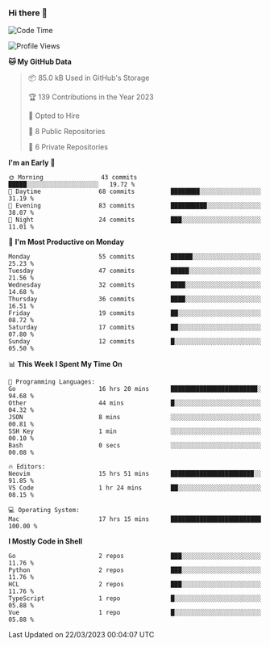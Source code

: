 ### Hi there 👋
<!--![visitors](https://visitor-badge.glitch.me/badge?page_id=d0zingcat)-->
<!--
**d0zingcat/d0zingcat** is a ✨ _special_ ✨ repository because its `README.md` (this file) appears on your GitHub profile.

Here are some ideas to get you started:

- 🔭 I’m currently working on ...
- 🌱 I’m currently learning ...
- 👯 I’m looking to collaborate on ...
- 🤔 I’m looking for help with ...
- 💬 Ask me about ...
- 📫 How to reach me: ...
- 😄 Pronouns: ...
- ⚡ Fun fact: ...
-->
<!--START_SECTION:waka-->
![Code Time](http://img.shields.io/badge/Code%20Time-2%2C439%20hrs%2051%20mins-blue)

![Profile Views](http://img.shields.io/badge/Profile%20Views-1-blue)

**🐱 My GitHub Data** 

> 📦 85.0 kB Used in GitHub's Storage 
 > 
> 🏆 139 Contributions in the Year 2023
 > 
> 💼 Opted to Hire
 > 
> 📜 8 Public Repositories 
 > 
> 🔑 6 Private Repositories 
 > 
**I'm an Early 🐤** 

```text
🌞 Morning                43 commits          █████░░░░░░░░░░░░░░░░░░░░   19.72 % 
🌆 Daytime                68 commits          ████████░░░░░░░░░░░░░░░░░   31.19 % 
🌃 Evening                83 commits          ██████████░░░░░░░░░░░░░░░   38.07 % 
🌙 Night                  24 commits          ███░░░░░░░░░░░░░░░░░░░░░░   11.01 % 
```
📅 **I'm Most Productive on Monday** 

```text
Monday                   55 commits          ██████░░░░░░░░░░░░░░░░░░░   25.23 % 
Tuesday                  47 commits          █████░░░░░░░░░░░░░░░░░░░░   21.56 % 
Wednesday                32 commits          ████░░░░░░░░░░░░░░░░░░░░░   14.68 % 
Thursday                 36 commits          ████░░░░░░░░░░░░░░░░░░░░░   16.51 % 
Friday                   19 commits          ██░░░░░░░░░░░░░░░░░░░░░░░   08.72 % 
Saturday                 17 commits          ██░░░░░░░░░░░░░░░░░░░░░░░   07.80 % 
Sunday                   12 commits          █░░░░░░░░░░░░░░░░░░░░░░░░   05.50 % 
```


📊 **This Week I Spent My Time On** 

```text
💬 Programming Languages: 
Go                       16 hrs 20 mins      ████████████████████████░   94.68 % 
Other                    44 mins             █░░░░░░░░░░░░░░░░░░░░░░░░   04.32 % 
JSON                     8 mins              ░░░░░░░░░░░░░░░░░░░░░░░░░   00.81 % 
SSH Key                  1 min               ░░░░░░░░░░░░░░░░░░░░░░░░░   00.10 % 
Bash                     0 secs              ░░░░░░░░░░░░░░░░░░░░░░░░░   00.08 % 

🔥 Editors: 
Neovim                   15 hrs 51 mins      ███████████████████████░░   91.85 % 
VS Code                  1 hr 24 mins        ██░░░░░░░░░░░░░░░░░░░░░░░   08.15 % 

💻 Operating System: 
Mac                      17 hrs 15 mins      █████████████████████████   100.00 % 
```

**I Mostly Code in Shell** 

```text
Go                       2 repos             ███░░░░░░░░░░░░░░░░░░░░░░   11.76 % 
Python                   2 repos             ███░░░░░░░░░░░░░░░░░░░░░░   11.76 % 
HCL                      2 repos             ███░░░░░░░░░░░░░░░░░░░░░░   11.76 % 
TypeScript               1 repo              █░░░░░░░░░░░░░░░░░░░░░░░░   05.88 % 
Vue                      1 repo              █░░░░░░░░░░░░░░░░░░░░░░░░   05.88 % 
```




 Last Updated on 22/03/2023 00:04:07 UTC
<!--END_SECTION:waka-->

